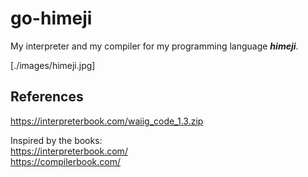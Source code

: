 # go-himeji
My interpreter and my compiler for my programming language ***himeji***.  

[./images/himeji.jpg]  

## References

https://interpreterbook.com/waiig_code_1.3.zip  

Inspired by the books:  
https://interpreterbook.com/  
https://compilerbook.com/  
